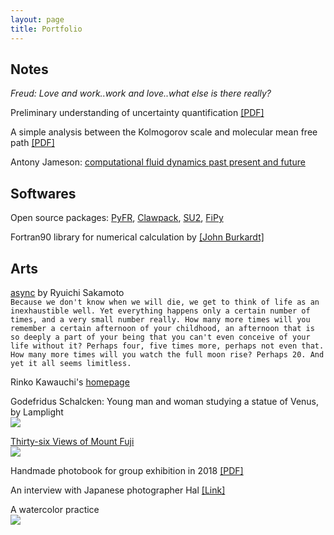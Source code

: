 ```yaml
---
layout: page
title: Portfolio
---
```


## Notes

*Freud: Love and work..work and love..what else is there really?*

Preliminary understanding of uncertainty quantification [[PDF]](../documents//understand-uq.pdf)

A simple analysis between the Kolmogorov scale and molecular mean free path [[PDF]](../documents//kolmogorov-mfp.pdf)

Antony Jameson: [computational fluid dynamics past present and future](../documents//jameson-cfd.pdf)

## Softwares

Open source packages: [PyFR](http://www.pyfr.org), [Clawpack](http://www.clawpack.org), [SU2](https://su2code.github.io), [FiPy](https://github.com/usnistgov/fipy)

Fortran90 library for numerical calculation by [[John Burkardt]](http://people.sc.fsu.edu/~jburkardt/f_src/f_src.html)

## Arts

[async](https://open.spotify.com/album/2535QNWIvsIszI8AglJQO4) by Ryuichi Sakamoto  
``Because we don't know when we will die, we get to think of life as an inexhaustible well. Yet everything happens only a certain number of times, and a very small number really. How many more times will you remember a certain afternoon of your childhood, an afternoon that is so deeply a part of your being that you can't even conceive of your life without it? Perhaps four, five times more, perhaps not even that. How many more times will you watch the full moon rise? Perhaps 20. And yet it all seems limitless.``

Rinko Kawauchi's [homepage](http://rinkokawauchi.com/en/)

Godefridus Schalcken: Young man and woman studying a statue of Venus, by Lamplight  
![](https://ws1.sinaimg.cn/large/006tNc79gy1fzgia5bawcj30u011jb29.jpg)

[Thirty-six Views of Mount Fuji](https://en.wikipedia.org/wiki/Thirty-six_Views_of_Mount_Fuji)  
![](https://ws4.sinaimg.cn/large/006tNbRwgy1fynqtyvxh3j317i0u0e21.jpg)

Handmade photobook for group exhibition in 2018 [[PDF]](../documents//album-2018.pdf)

An interview with Japanese photographer Hal [[Link]](http://www.heyshow.com/mobile-article-detail/?id=36746)

A watercolor practice  
![](https://ws2.sinaimg.cn/large/006tNbRwgy1fyc8oocph0j30u00u04qq.jpg)
